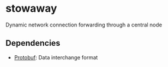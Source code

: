 # stowaway
Dynamic network connection forwarding through a central node

Dependencies
------------

* [Protobuf](https://github.com/google/protobuf): Data interchange format
